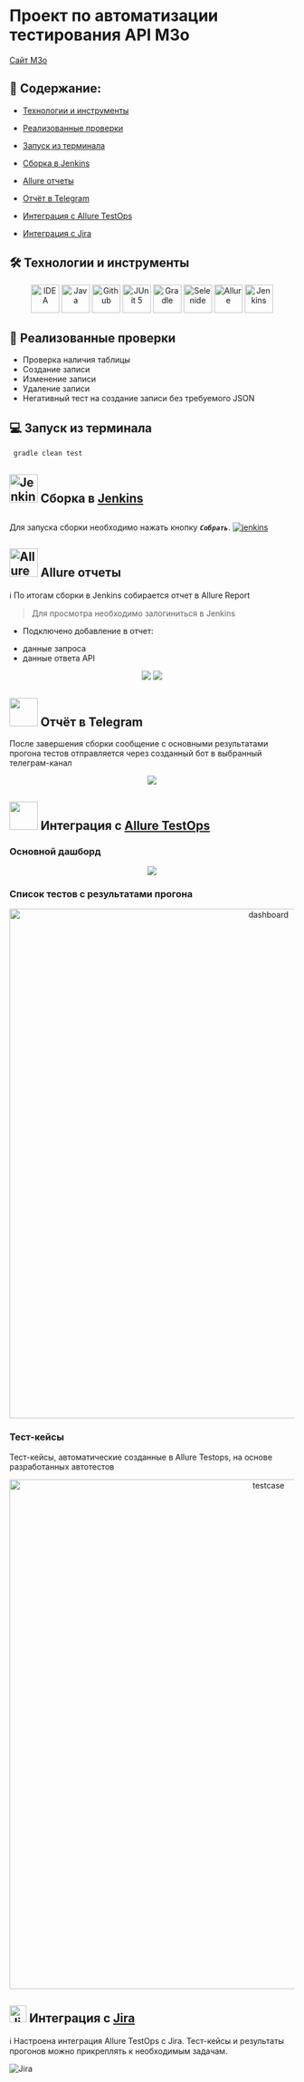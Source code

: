 # Проект по автоматизации тестирования API M3o
<a target="_blank" href="https://m3o.com/">Cайт M3o</a>


## :pushpin: <a id="list"></a> Содержание:

* <a href="#tools">Технологии и инструменты</a>

* <a href="#cases">Реализованные проверки</a>

* <a href="#console">Запуск из терминала</a>

* <a href="#jenkins">Сборка в Jenkins</a>

* <a href="#allure">Allure отчеты</a>

* <a href="#telegram">Отчёт в Telegram</a>

* <a href="#testops">Интеграция с Allure TestOps</a>

* <a href="#jira">Интеграция с Jira</a>


## :hammer_and_wrench: <a id="tools"></a> Технологии и инструменты
<p align="center">
<a href="https://www.jetbrains.com/idea/"><img src="images/Idea.svg" width="50" height="50"  alt="IDEA"/></a>
<a href="https://www.java.com/"><img src="images/Java.svg" width="50" height="50"  alt="Java"/></a>
<a href="https://github.com/"><img src="images/GitHub.svg" width="50" height="50"  alt="Github"/></a>
<a href="https://junit.org/junit5/"><img src="images/Junit5.svg" width="50" height="50"  alt="JUnit 5"/></a>
<a href="https://gradle.org/"><img src="images/Gradle.svg" width="50" height="50"  alt="Gradle"/></a>
<a href="https://selenide.org/"><img src="images/Selenide.svg" width="50" height="50"  alt="Selenide"/></a>
<a href="https://github.com/allure-framework/allure2"><img src="images/Allure.svg" width="50" height="50"  alt="Allure"/></a>
<a href="https://www.jenkins.io/"><img src="images/Jenkins.svg" width="50" height="50"  alt="Jenkins"/></a>
</p>


## :scroll: <a id="cases"></a> Реализованные проверки

* Проверка наличия таблицы
* Создание записи
* Изменение записи
* Удаление записи
* Негативный тест на создание записи без требуемого JSON

## :computer: <a id="console"></a> Запуск из терминала
```bash
 gradle clean test
```

## <a href="https://www.jenkins.io/"><img src="images/Jenkins.svg" width="50" height="50"  alt="Jenkins"/></a> Сборка в [Jenkins](https://jenkins.autotests.cloud/job/018_klyul_Diplom_API/)
## <a href="https://www.jenkins.io/" id="jenkins"></a>

Для запуска сборки необходимо нажать кнопку <code><strong>*Собрать*</strong></code>.
<a href="https://https://jenkins.autotests.cloud/job/018_klyul_Diplom_API/#"><img src="images/jenkins.png" alt="jenkins"/></a>
<p align="center">
</p>

## <a href="https://github.com/allure-framework/allure2" id="allure"><img src="images/Allure.svg" width="50" height="50"  alt="Allure"  /></a> Allure отчеты
:information_source: По итогам сборки в Jenkins собирается отчет в Allure Report
> Для просмотра необходимо залогиниться в Jenkins
* Подключено добавление в отчет:
- данные запроса
- данные ответа API

<p align="center">
<img src="images/allurereport1.png">
<img src="images/allurereport2.png">
</p>

## <img src="images/Telegram.svg" width="50" height="50" id="telegram"> Отчёт в Telegram 

После завершения сборки сообщение с основными результатами прогона тестов отправляется через созданный бот в выбранный телеграм-канал
<p align="center">
<img src="images/tgbot.png">

##  <img src="images/Allure_TO.svg" width="50" height="50"> Интеграция с [Allure TestOps](https://allure.autotests.cloud/project/2344/launches)

### Основной дашборд
<p align="center">
<img src="images/Allure_TODash.png">
</p>

### Список тестов с результатами прогона

<p align="center">
  <img src="images/allure-testops-testcases.png" alt="dashboard" width="900">
</p>

### Тест-кейсы
Тест-кейсы, автоматические созданные в Allure Testops, на основе разработанных автотестов
<p align="center">
  <img src="images/allure-testops-results.png" alt="testcase" width="900">
</p>

## <img width="30" alt="Jira" src="images/jira-logo.svg"> Интеграция с [Jira](https://jira.autotests.cloud/browse/HOMEWORK-711)
:information_source: Настроена интеграция Allure TestOps с Jira.
Тест-кейсы и результаты прогонов можно прикреплять к необходимым задачам.

<img alt="Jira" src="images/Jira.png">